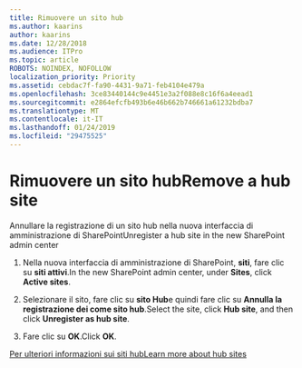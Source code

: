 ```yaml
---
title: Rimuovere un sito hub
ms.author: kaarins
author: kaarins
ms.date: 12/28/2018
ms.audience: ITPro
ms.topic: article
ROBOTS: NOINDEX, NOFOLLOW
localization_priority: Priority
ms.assetid: cebdac7f-fa90-4431-9a71-feb4104e479a
ms.openlocfilehash: 3ce83440144c9e4451e3a2f088e8c16f6a4eead1
ms.sourcegitcommit: e2864efcfb493b6e46b662b746661a61232bdba7
ms.translationtype: MT
ms.contentlocale: it-IT
ms.lasthandoff: 01/24/2019
ms.locfileid: "29475525"
---
```

# <a name="remove-a-hub-site"></a><span data-ttu-id="8485c-102">Rimuovere un sito hub</span><span class="sxs-lookup"><span data-stu-id="8485c-102">Remove a hub site</span></span>

<span data-ttu-id="8485c-103">Annullare la registrazione di un sito hub nella nuova interfaccia di amministrazione di SharePoint</span><span class="sxs-lookup"><span data-stu-id="8485c-103">Unregister a hub site in the new SharePoint admin center</span></span>
  
1. <span data-ttu-id="8485c-104">Nella nuova interfaccia di amministrazione di SharePoint, **siti**, fare clic su **siti attivi**.</span><span class="sxs-lookup"><span data-stu-id="8485c-104">In the new SharePoint admin center, under **Sites**, click **Active sites**.</span></span> 
    
2. <span data-ttu-id="8485c-105">Selezionare il sito, fare clic su **sito Hub**e quindi fare clic su **Annulla la registrazione dei come sito hub**.</span><span class="sxs-lookup"><span data-stu-id="8485c-105">Select the site, click **Hub site**, and then click **Unregister as hub site**.</span></span> 
    
3. <span data-ttu-id="8485c-106">Fare clic su **OK**.</span><span class="sxs-lookup"><span data-stu-id="8485c-106">Click **OK**.</span></span> 
    
[<span data-ttu-id="8485c-107">Per ulteriori informazioni sui siti hub</span><span class="sxs-lookup"><span data-stu-id="8485c-107">Learn more about hub sites</span></span>](https://support.office.com/en-us/article/what-is-a-sharepoint-hub-site-fe26ae84-14b7-45b6-a6d1-948b3966427f?ui=en-US&amp;rs=en-US&amp;ad=US)
  

